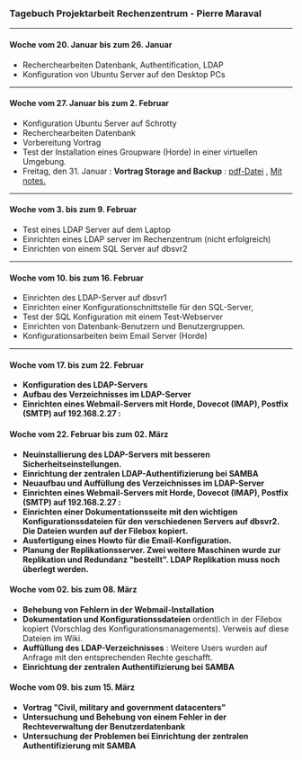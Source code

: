### Tagebuch Projektarbeit Rechenzentrum  - Pierre Maraval

_________

#### Woche vom 20. Januar bis zum 26. Januar
* Recherchearbeiten Datenbank, Authentification, LDAP
* Konfiguration von Ubuntu Server auf den Desktop PCs

______________

#### Woche vom 27. Januar bis zum 2. Februar
* Konfiguration Ubuntu Server auf Schrotty 
* Recherchearbeiten Datenbank
* Vorbereitung Vortrag
* Test der Installation eines Groupware (Horde) in einer virtuellen Umgebung.
* Freitag, den 31. Januar : **Vortrag Storage and Backup**  : [pdf-Datei](https://github.com/pm3003/RZProjekt/blob/master/01312014_Presentation/01312014_Presentation_Storage.pdf) , 
[Mit notes.](https://github.com/pm3003/RZProjekt/tree/master/01312014_Presentation)

________________ 

#### Woche vom 3. bis zum 9. Februar
* Test eines LDAP Server auf dem Laptop 
* Einrichten eines LDAP server im Rechenzentrum (nicht erfolgreich)
* Einrichten von einem SQL Server auf dbsvr2

_________________

#### Woche vom 10. bis zum 16. Februar
* Einrichten des LDAP-Server auf dbsvr1
* Einrichten einer Konfigurationschnittstelle für den SQL-Server, 
* Test der SQL Konfiguration mit einem Test-Webserver
* Einrichten von Datenbank-Benutzern und Benutzergruppen.
* Konfigurationsarbeiten beim Email Server (Horde)

________________

#### Woche vom 17. bis zum 22. Februar
* **Konfiguration des LDAP-Servers**
* **Aufbau des Verzeichnisses im LDAP-Server**
* **Einrichten eines Webmail-Servers mit Horde, Dovecot (IMAP), Postfix (SMTP) auf 192.168.2.27 :**


#### Woche vom 22. Februar bis zum 02. März

* **Neuinstallierung des LDAP-Servers mit besseren Sicherheitseinstellungen.**
* **Einrichtung der zentralen LDAP-Authentifizierung bei SAMBA**
* **Neuaufbau und Auffüllung des Verzeichnisses im LDAP-Server**
* **Einrichten eines Webmail-Servers mit Horde, Dovecot (IMAP), Postfix (SMTP) auf 192.168.2.27 :**      
* **Einrichten einer Dokumentationsseite mit den wichtigen Konfigurationssdateien für den verschiedenen Servers auf dbsvr2. Die Dateien wurden auf der Filebox kopiert.**
* **Ausfertigung eines Howto für die Email-Konfiguration.**
* **Planung der Replikationsserver. Zwei weitere Maschinen wurde zur Replikation und Redundanz "bestellt". LDAP Replikation muss noch überlegt werden.**

#### Woche vom 02. bis zum 08. März

* **Behebung von Fehlern in der Webmail-Installation**
* **Dokumentation und Konfigurationssdateien** ordentlich in der Filebox kopiert (Vorschlag des Konfigurationsmanagements). Verweis auf diese Dateien im Wiki.
* **Auffüllung des LDAP-Verzeichnisses** : Weitere Users wurden auf Anfrage mit den entsprechenden Rechte geschafft.
* **Einrichtung der zentralen Authentifizierung bei SAMBA**

#### Woche vom 09. bis zum 15. März

* **Vortrag "Civil, military and government datacenters"**
* **Untersuchung und Behebung von einem Fehler in der Rechteverwaltung der Benutzerdatenbank**
* **Untersuchung der Problemen bei Einrichtung der zentralen Authentifizierung mit SAMBA** 
